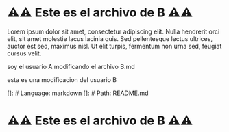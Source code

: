 # ⚠️⚠️ Este es el archivo de **B** ⚠️⚠️

Lorem ipsum dolor sit amet, consectetur adipiscing elit.
Nulla hendrerit orci elit, sit amet molestie lacus lacinia quis.
Sed pellentesque lectus ultrices, auctor est sed, maximus nisl.
Ut elit turpis, fermentum non urna sed, feugiat cursus velit.

soy el usuario A modificando el archivo B.md


esta es una modificacion del usuario B
  
  []: # Language: markdown
  []: # Path: README.md
 

  

# ⚠️⚠️ Este es el archivo de **B** ⚠️⚠️
